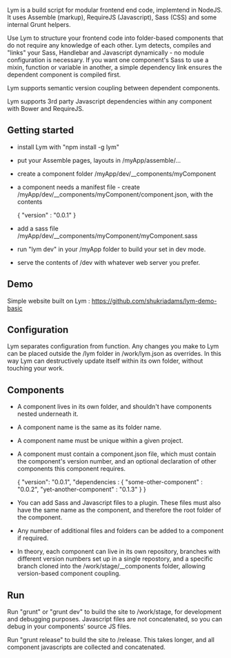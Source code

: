 Lym is a build script for modular frontend end code, implemtend in NodeJS. It uses Assemble (markup), RequireJS (Javascript), Sass (CSS) and some internal Grunt helpers.


Use Lym to structure your frontend code into folder-based components that do not require any knowledge of each other.
Lym detects, compiles and "links" your Sass, Handlebar and Javascript dynamically - no module configuration is
necessary. If you want one component's Sass to use a mixin, function or variable in another,
a simple dependency link ensures the dependent component is compiled first.

Lym supports semantic version coupling between dependent components.

Lym supports 3rd party Javascript dependencies within any component with Bower and RequireJS.

**Getting started**
-------------------
- install Lym with "npm install -g lym"
- put your Assemble pages, layouts in /myApp/assemble/...
- create a component folder /myApp/dev/__components/myComponent
- a component needs a manifest file - create /myApp/dev/__components/myComponent/component.json, with the contents

  { "version" : "0.0.1" }

- add a sass file /myApp/dev/__components/myComponent/myComponent.sass
- run "lym dev" in your /myApp folder to build your set in dev mode.
- serve the contents of /dev with whatever web server you prefer.

**Demo**
--------
Simple website built on Lym : https://github.com/shukriadams/lym-demo-basic


**Configuration**
-----------------
Lym separates configuration from function. Any changes you make to Lym can be placed outside the /lym folder in /work/lym.json as overrides.
In this way Lym can destructively update itself within its own folder, without touching your work.


**Components**
--------------
- A component lives in its own folder, and shouldn't have components nested underneath it.
- A component name is the same as its folder name.
- A component name must be unique within a given project.
- A component must contain a component.json file, which must contain the component's version number, and an optional declaration of other components
this component requires.

    {
        "version": "0.0.1",
        "dependencies : {
            "some-other-component" : "0.0.2",
            "yet-another-component" : "0.1.3"
        }
    }

- You can add Sass and Javascript files to a plugin. These files must also have the same name as the component, and therefore the root folder of the component.
- Any number of additional files and folders can be added to a component if required.
- In theory, each component can live in its own repository, branches with different version numbers set up in a single repostory, and a specific branch cloned
into the /work/stage/__components folder, allowing version-based component coupling.


**Run**
----------------
Run "grunt" or "grunt dev" to build the site to /work/stage, for development and debugging purposes. Javascript files are not concatenated, so you can debug in your
components' source JS files.

Run "grunt release" to build the site to /release. This takes longer, and all component javascripts are collected and concatenated.


